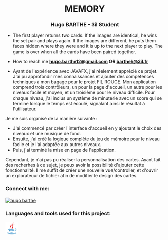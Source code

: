 <h1 align="center">MEMORY</h1>
<h3 align="center">Hugo BARTHE - 3il Student</h3>

- The first player returns two cards. If the images are identical, he wins the set pair and plays again. 
If the images are different, he puts them faces hidden where they were and it is up to the next player to play.
The game is over when all the cards have been paired together.

  

- How to reach me **hugo.barthe12@gmail.com OR bartheh@3il.fr**

- Ayant de l'expérience avec JAVAFX, j'ai réelement apprécié ce projet. J'ai pu approfondir mes connaissances et ajouter des compétences techniques à mon bagage pour le projet FIL ROUGE. 
Mon application comprend trois contrôleurs, un pour la page d'accueil, un autre pour les niveaux facile et moyen, et un troisième pour le niveau difficile. Pour chaque niveau, j'ai inclus un système de minuterie avec un score qui se termine lorsque le temps est écoulé, signalant ainsi le résultat à l'utilisateur.

Je me suis organisé de la manière suivante :
  - J'ai commencé par créer l'interface d'accueil en y ajoutant le choix des niveaux et une musique de fond.
  - Ensuite, j'ai créé la logique complète du jeu de mémoire pour le niveau facile et je l'ai adaptée aux autres niveaux.
  - Puis, j'ai terminé la mise en page de l'application.
  
Cependant, je n'ai pas pu réaliser la personnalisation des cartes. Ayant fait des recherhes à ce sujet, je peux avoir la possibilité d'ajouter cette fonctionnalité. Il me suffit de créer une nouvelle vue/controller, et d'ouvrir un explorateuur de fichier afin de modifier le design des cartes.  


<h3 align="left">Connect with me:</h3>
<p align="left">
<a href="https://linkedin.com/in/hugo-barthe-8232b2221/" target="blank"><img align="center" src="https://raw.githubusercontent.com/rahuldkjain/github-profile-readme-generator/master/src/images/icons/Social/linked-in-alt.svg" alt="hugo barthe" height="30" width="40" /></a>

<h3 align="left">Languages and tools used for this project:</h3>
<p align="left"> <a href="https://www.java.com" target="_blank" rel="noreferrer"> <img src="https://raw.githubusercontent.com/devicons/devicon/master/icons/java/java-original.svg" alt="java" width="40" height="40"/> </a> </p>

